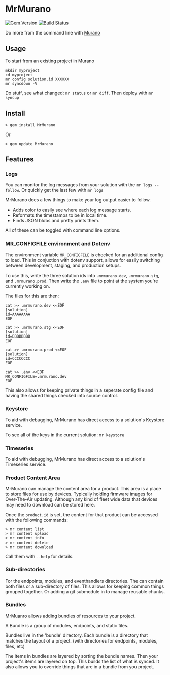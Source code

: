 # MrMurano

[![Gem Version](https://badge.fury.io/rb/MrMurano.svg)](https://badge.fury.io/rb/MrMurano)
[![Build Status](https://travis-ci.org/tadpol/MrMurano.svg?branch=master)](https://travis-ci.org/tadpol/MrMurano)

Do more from the command line with [Murano](https://exosite.com/platform/)

## Usage

To start from an existing project in Murano
```
mkdir myproject
cd myproject
mr config solution.id XXXXXX
mr syncdown -V
```

Do stuff, see what changed: `mr status` or `mr diff`.
Then deploy with `mr syncup`


## Install

```
> gem install MrMurano
```
Or
```
> gem update MrMurano
```

## Features

### Logs

You can monitor the log messages from your solution with the `mr logs --follow`.
Or quickly get the last few with `mr logs`

MrMurano does a few things to make your log output easier to follow.
- Adds color to easily see where each log message starts.
- Reformats the timestamps to be in local time.
- Finds JSON blobs and pretty prints them.

All of these can be toggled with command line options.

### MR_CONFIGFILE environment and Dotenv

The environment variable `MR_CONFIGFILE` is checked for an additional config to
load.  This in conjuction with dotenv support, allows for easily switching between
development, staging, and production setups.

To use this, write the three solution ids into `.mrmurano.dev`, `.mrmurano.stg`,
and `.mrmurano.prod`. Then write the `.env` file to point at the system you're
currently working on.

The files for this are then:
```
cat >> .mrmurano.dev <<EOF
[solution]
id=AAAAAAAA
EOF

cat >> .mrmurano.stg <<EOF
[solution]
id=BBBBBBBB
EOF

cat >> .mrmurano.prod <<EOF
[solution]
id=CCCCCCCC
EOF

cat >> .env <<EOF
MR_CONFIGFILE=.mrmurano.dev
EOF
```

This also allows for keeping private things in a seperate config file and having
the shared things checked into source control.

### Keystore

To aid with debugging, MrMurano has direct access to a solution's Keystore service.

To see all of the keys in the current solution: `mr keystore`

### Timeseries

To aid with debugging, MrMurano has direct access to a solution's Timeseries service.

### Product Content Area

MrMurano can manage the content area for a product.  This area is a place to store
files for use by devices.  Typically holding firmware images for Over-The-Air
updating.  Although any kind of fleet wide data that devices may need to download
can be stored here.

Once the `product.id` is set, the content for that product can be accessed with the
following commands:
```
> mr content list
> mr content upload
> mr content info
> mr content delete
> mr content download
```

Call them with `--help` for details.

### Sub-directories

For the endpoints, modules, and eventhandlers directories. The can contain both
files or a sub-directory of files.  This allows for keeping common things grouped
together.  Or adding a git submodule in to manage reusable chunks.



### Bundles

MrMuanro allows adding bundles of resources to your project.

A Bundle is a group of modules, endpoints, and static files.

Bundles live in the 'bundle' directory.  Each bundle is a directory that matches
the layout of a project. (with directories for endpoints, modules, files, etc)

The items in bundles are layered by sorting the bundle names. Then your project's
items are layered on top.  This builds the list of what is synced.  It also allows
you to override things that are in a bundle from you project.


